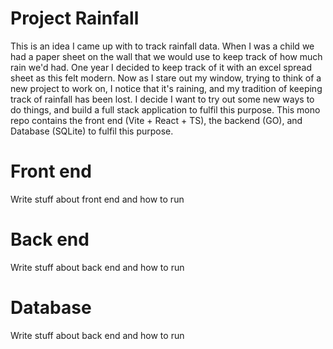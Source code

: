 # Project Rainfall
This is an idea I came up with to track rainfall data. When I was a child we had a paper sheet on the wall that we would use to keep track of how much rain we'd had.
One year I decided to keep track of it with an excel spread sheet as this felt modern. Now as I stare out my window, trying to think of a new project to work on,
I notice that it's raining, and my tradition of keeping track of rainfall has been lost. I decide I want to try out some new ways to do things, and build a full stack
application to fulfil this purpose. This mono repo contains the front end (Vite + React + TS), the backend (GO), and Database (SQLite) to fulfil this purpose.

# Front end
Write stuff about front end and how to run

# Back end
Write stuff about back end and how to run

# Database
Write stuff about back end and how to run
